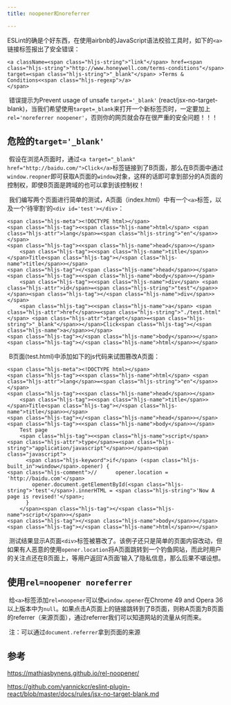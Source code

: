 ```yaml
---
title: noopener和noreferrer

---
```

<div>
  <p>
    ESLint的确是个好东西，在使用airbnb的JavaScript语法校验工具时，如下的<code>&lt;a&gt;</code>链接标签报出了安全错误：
  </p>
  
  <pre class="hljs javascript"><code class="javascript">&lt;a className=&lt;span class="hljs-string">"link"&lt;/span> href=&lt;span class="hljs-string">"http://www.honeywell.com/terms-conditions"&lt;/span> target=&lt;span class="hljs-string">"_blank"&lt;/span> &gt;Terms & Conditions&lt;&lt;span class="hljs-regexp">/a&gt;
&lt;/span></code></pre>
  
  <p>
    ​ 错误提示为Prevent usage of unsafe <code>target='_blank'</code> (react/jsx-no-target-blank)，当我们希望使用<code>target=_blank</code>来打开一个新标签页时，一定要加上<code>rel='noreferrer noopener'</code>，否则你的网页就会存在很严重的安全问题！！！
  </p>
  
  <h2>
    危险的<code>target='_blank'</code>
  </h2>
  
  <p>
    ​ 假设在浏览A页面时，通过<code>&lt;a target="_blank" href="http://baidu.com/"&gt;Click&lt;/a&gt;</code>标签链接到了B页面，那么在B页面中通过<code>window.reopner</code>即可获取A页面的<code>window</code>对象，这样的话即可拿到部分的A页面的控制权，即使B页面是跨域的也可以拿到该控制权！
  </p>
  
  <p>
    ​ 我们编写两个页面进行简单的测试，A页面（index.html）中有一个<code>&lt;a&gt;</code>标签，以及一个’待宰割‘的<code>&lt;div id='test'&gt;&lt;/div&gt;</code>：
  </p>
  
  <pre class="hljs xml"><code class="xml">&lt;span class="hljs-meta">&lt;!DOCTYPE html&gt;&lt;/span>
&lt;span class="hljs-tag">&lt;&lt;span class="hljs-name">html&lt;/span> &lt;span class="hljs-attr">lang&lt;/span>=&lt;span class="hljs-string">"en"&lt;/span>&gt;&lt;/span>
&lt;span class="hljs-tag">&lt;&lt;span class="hljs-name">head&lt;/span>&gt;&lt;/span>
    &lt;span class="hljs-tag">&lt;&lt;span class="hljs-name">title&lt;/span>&gt;&lt;/span>Title&lt;span class="hljs-tag">&lt;/&lt;span class="hljs-name">title&lt;/span>&gt;&lt;/span>
&lt;span class="hljs-tag">&lt;/&lt;span class="hljs-name">head&lt;/span>&gt;&lt;/span>
&lt;span class="hljs-tag">&lt;&lt;span class="hljs-name">body&lt;/span>&gt;&lt;/span>
    &lt;span class="hljs-tag">&lt;&lt;span class="hljs-name">div&lt;/span> &lt;span class="hljs-attr">id&lt;/span>=&lt;span class="hljs-string">"test"&lt;/span>&gt;&lt;/span>&lt;span class="hljs-tag">&lt;/&lt;span class="hljs-name">div&lt;/span>&gt;&lt;/span>
    &lt;span class="hljs-tag">&lt;&lt;span class="hljs-name">a&lt;/span> &lt;span class="hljs-attr">href&lt;/span>=&lt;span class="hljs-string">"./test.html"&lt;/span> &lt;span class="hljs-attr">target&lt;/span>=&lt;span class="hljs-string">"_blank"&lt;/span>&gt;&lt;/span>Click&lt;span class="hljs-tag">&lt;/&lt;span class="hljs-name">a&lt;/span>&gt;&lt;/span>
&lt;span class="hljs-tag">&lt;/&lt;span class="hljs-name">body&lt;/span>&gt;&lt;/span>
&lt;span class="hljs-tag">&lt;/&lt;span class="hljs-name">html&lt;/span>&gt;&lt;/span>
</code></pre>
  
  <p>
    ​ B页面(test.html)中添加如下的js代码来试图篡改A页面：
  </p>
  
  <pre class="hljs xml"><code class="xml">&lt;span class="hljs-meta">&lt;!DOCTYPE html&gt;&lt;/span>
&lt;span class="hljs-tag">&lt;&lt;span class="hljs-name">html&lt;/span> &lt;span class="hljs-attr">lang&lt;/span>=&lt;span class="hljs-string">"en"&lt;/span>&gt;&lt;/span>
&lt;span class="hljs-tag">&lt;&lt;span class="hljs-name">head&lt;/span>&gt;&lt;/span>
    &lt;span class="hljs-tag">&lt;&lt;span class="hljs-name">title&lt;/span>&gt;&lt;/span>Title&lt;span class="hljs-tag">&lt;/&lt;span class="hljs-name">title&lt;/span>&gt;&lt;/span>
&lt;span class="hljs-tag">&lt;/&lt;span class="hljs-name">head&lt;/span>&gt;&lt;/span>
&lt;span class="hljs-tag">&lt;&lt;span class="hljs-name">body&lt;/span>&gt;&lt;/span>
    Test page
    &lt;span class="hljs-tag">&lt;&lt;span class="hljs-name">script&lt;/span> &lt;span class="hljs-attr">type&lt;/span>=&lt;span class="hljs-string">"application/javascript"&lt;/span>&gt;&lt;/span>&lt;span class="javascript">
      &lt;span class="hljs-keyword">if&lt;/span> (&lt;span class="hljs-built_in">window&lt;/span>.opener) {
&lt;span class="hljs-comment">//      opener.location = 'http://baidu.com'&lt;/span>
        opener.document.getElementById(&lt;span class="hljs-string">'test'&lt;/span>).innerHTML = &lt;span class="hljs-string">'Now A page is revised!'&lt;/span>;
      }
    &lt;/span>&lt;span class="hljs-tag">&lt;/&lt;span class="hljs-name">script&lt;/span>&gt;&lt;/span>
&lt;span class="hljs-tag">&lt;/&lt;span class="hljs-name">body&lt;/span>&gt;&lt;/span>
&lt;span class="hljs-tag">&lt;/&lt;span class="hljs-name">html&lt;/span>&gt;&lt;/span>
</code></pre>
  
  <p>
    ​ 测试结果显示A页面<code>&lt;div&gt;</code>标签被篡改了。该例子还只是简单的页面内容改动，但如果有人恶意的使用<code>opener.location</code>将A页面跳转到一个钓鱼网站，而此时用户的关注点还在B页面上，等用户返回&#8217;A页面&#8217;输入了隐私信息，那么后果不堪设想。
  </p>
  
  <h2>
    使用<code>rel=noopener noreferrer</code>
  </h2>
  
  <p>
    ​ 给<code>&lt;a&gt;</code>标签添加<code>rel=noopener</code>可以使<code>window.opener</code>在Chrome 49 and Opera 36以上版本中为<code>null</code>。如果点击A页面上的链接跳转到了B页面，则称A页面为B页面的referrer（来源页面），通过referrer我们可以知道网站的流量从何而来。
  </p>
  
  <p>
    ​ 注：可以通过<code>document.referrer</code>拿到页面的来源
  </p>
  
  <h2>
    参考
  </h2>
  
  <p>
    <a href="https://mathiasbynens.github.io/rel-noopener/" target="_blank" rel="nofollow noopener">https://mathiasbynens.github.io/rel-noopener/</a>
  </p>
  
  <p>
    <a href="https://github.com/yannickcr/eslint-plugin-react/blob/master/docs/rules/jsx-no-target-blank.md" target="_blank" rel="nofollow noopener">https://github.com/yannickcr/eslint-plugin-react/blob/master/docs/rules/jsx-no-target-blank.md</a>
  </p>
</div>
